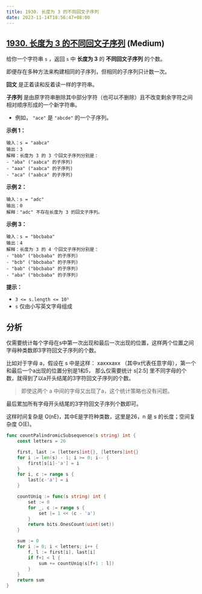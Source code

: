 ```yaml
---
title: 1930. 长度为 3 的不同回文子序列
date: 2023-11-14T18:56:47+08:00
---
```


## [1930. 长度为 3 的不同回文子序列](https://leetcode.cn/problems/unique-length-3-palindromic-subsequences) (Medium)

给你一个字符串 `s` ，返回 `s` 中 **长度为 3** 的 **不同回文子序列** 的个数。

即便存在多种方法来构建相同的子序列，但相同的子序列只计数一次。

**回文** 是正着读和反着读一样的字符串。

**子序列** 是由原字符串删除其中部分字符（也可以不删除）且不改变剩余字符之间相对顺序形成的一个新字符串。

- 例如， `"ace"` 是 `"abcde"` 的一个子序列。

**示例 1：**

```
输入：s = "aabca"
输出：3
解释：长度为 3 的 3 个回文子序列分别是：
- "aba" ("aabca" 的子序列)
- "aaa" ("aabca" 的子序列)
- "aca" ("aabca" 的子序列)

```

**示例 2：**

```
输入：s = "adc"
输出：0
解释："adc" 不存在长度为 3 的回文子序列。

```

**示例 3：**

```
输入：s = "bbcbaba"
输出：4
解释：长度为 3 的 4 个回文子序列分别是：
- "bbb" ("bbcbaba" 的子序列)
- "bcb" ("bbcbaba" 的子序列)
- "bab" ("bbcbaba" 的子序列)
- "aba" ("bbcbaba" 的子序列)

```

**提示：**

- `3 <= s.length <= 10⁵`
- `s` 仅由小写英文字母组成

## 分析

仅需要统计每个字母在s中第一次出现和最后一次出现的位置，这样两个位置之间字母种类数即3字符回文子序列的个数。

比如对于字母 a，假设在 s 中是这样： xaxxxaxx （其中x代表任意字母），第一个和最后一个a出现的位置分别是1和5，
那么仅需要统计 s[2:5] 里不同字母的个数，就得到了以a开头结尾的3字符回文子序列的个数。

> 即使这两个 a 中间的字母又出现了a，这个统计策略也没有问题。

最后累加所有字母开头结尾的3字符回文子序列个数即可。

这样时间复杂是 O(nE)，其中E是字符种类数，这里是26，n 是 s 的长度；空间复杂度 O(E)。

```go
func countPalindromicSubsequence(s string) int {
	const letters = 26

	first, last := [letters]int{}, [letters]int{}
	for i := len(s) - 1; i >= 0; i-- {
		first[s[i]-'a'] = i
	}
	for i, c := range s {
		last[c-'a'] = i
	}

	countUniq := func(s string) int {
		set := 0
		for _, c := range s {
			set |= 1 << (c - 'a')
		}
		return bits.OnesCount(uint(set))
	}

	sum := 0
	for i := 0; i < letters; i++ {
		f, l := first[i], last[i]
		if f+1 < l {
			sum += countUniq(s[f+1 : l])
		}
	}
	return sum
}

```
